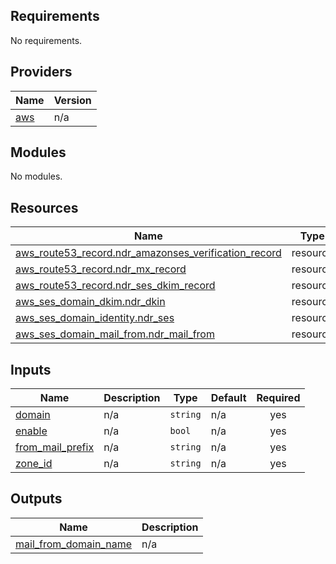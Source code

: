 ## Requirements

No requirements.

## Providers

| Name | Version |
|------|---------|
| <a name="provider_aws"></a> [aws](#provider\_aws) | n/a |

## Modules

No modules.

## Resources

| Name | Type |
|------|------|
| [aws_route53_record.ndr_amazonses_verification_record](https://registry.terraform.io/providers/hashicorp/aws/latest/docs/resources/route53_record) | resource |
| [aws_route53_record.ndr_mx_record](https://registry.terraform.io/providers/hashicorp/aws/latest/docs/resources/route53_record) | resource |
| [aws_route53_record.ndr_ses_dkim_record](https://registry.terraform.io/providers/hashicorp/aws/latest/docs/resources/route53_record) | resource |
| [aws_ses_domain_dkim.ndr_dkin](https://registry.terraform.io/providers/hashicorp/aws/latest/docs/resources/ses_domain_dkim) | resource |
| [aws_ses_domain_identity.ndr_ses](https://registry.terraform.io/providers/hashicorp/aws/latest/docs/resources/ses_domain_identity) | resource |
| [aws_ses_domain_mail_from.ndr_mail_from](https://registry.terraform.io/providers/hashicorp/aws/latest/docs/resources/ses_domain_mail_from) | resource |

## Inputs

| Name | Description | Type | Default | Required |
|------|-------------|------|---------|:--------:|
| <a name="input_domain"></a> [domain](#input\_domain) | n/a | `string` | n/a | yes |
| <a name="input_enable"></a> [enable](#input\_enable) | n/a | `bool` | n/a | yes |
| <a name="input_from_mail_prefix"></a> [from\_mail\_prefix](#input\_from\_mail\_prefix) | n/a | `string` | n/a | yes |
| <a name="input_zone_id"></a> [zone\_id](#input\_zone\_id) | n/a | `string` | n/a | yes |

## Outputs

| Name | Description |
|------|-------------|
| <a name="output_mail_from_domain_name"></a> [mail\_from\_domain\_name](#output\_mail\_from\_domain\_name) | n/a |
